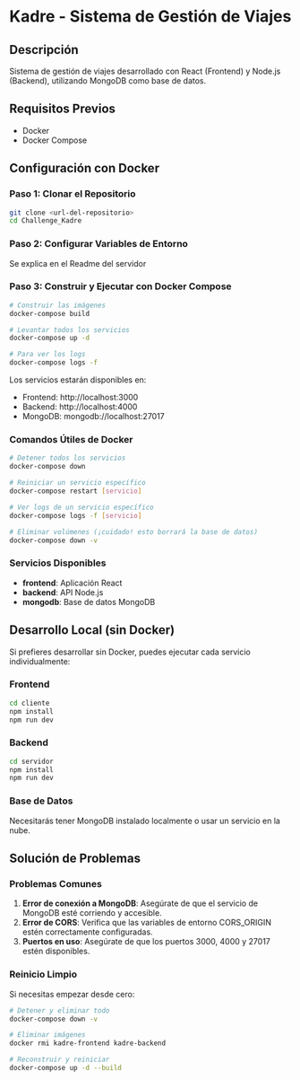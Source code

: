 # Kadre - Sistema de Gestión de Viajes

## Descripción
Sistema de gestión de viajes desarrollado con React (Frontend) y Node.js (Backend), utilizando MongoDB como base de datos.

## Requisitos Previos
- Docker
- Docker Compose

## Configuración con Docker

### Paso 1: Clonar el Repositorio
```bash
git clone <url-del-repositorio>
cd Challenge_Kadre
```

### Paso 2: Configurar Variables de Entorno
Se explica en el Readme del servidor

### Paso 3: Construir y Ejecutar con Docker Compose
```bash
# Construir las imágenes
docker-compose build

# Levantar todos los servicios
docker-compose up -d

# Para ver los logs
docker-compose logs -f
```

Los servicios estarán disponibles en:
- Frontend: http://localhost:3000
- Backend: http://localhost:4000
- MongoDB: mongodb://localhost:27017

### Comandos Útiles de Docker

```bash
# Detener todos los servicios
docker-compose down

# Reiniciar un servicio específico
docker-compose restart [servicio]

# Ver logs de un servicio específico
docker-compose logs -f [servicio]

# Eliminar volúmenes (¡cuidado! esto borrará la base de datos)
docker-compose down -v
```

### Servicios Disponibles
- **frontend**: Aplicación React
- **backend**: API Node.js
- **mongodb**: Base de datos MongoDB

## Desarrollo Local (sin Docker)

Si prefieres desarrollar sin Docker, puedes ejecutar cada servicio individualmente:

### Frontend
```bash
cd cliente
npm install
npm run dev
```

### Backend
```bash
cd servidor
npm install
npm run dev
```

### Base de Datos
Necesitarás tener MongoDB instalado localmente o usar un servicio en la nube.

## Solución de Problemas

### Problemas Comunes
1. **Error de conexión a MongoDB**: Asegúrate de que el servicio de MongoDB esté corriendo y accesible.
2. **Error de CORS**: Verifica que las variables de entorno CORS_ORIGIN estén correctamente configuradas.
3. **Puertos en uso**: Asegúrate de que los puertos 3000, 4000 y 27017 estén disponibles.

### Reinicio Limpio
Si necesitas empezar desde cero:
```bash
# Detener y eliminar todo
docker-compose down -v

# Eliminar imágenes
docker rmi kadre-frontend kadre-backend

# Reconstruir y reiniciar
docker-compose up -d --build
``` 